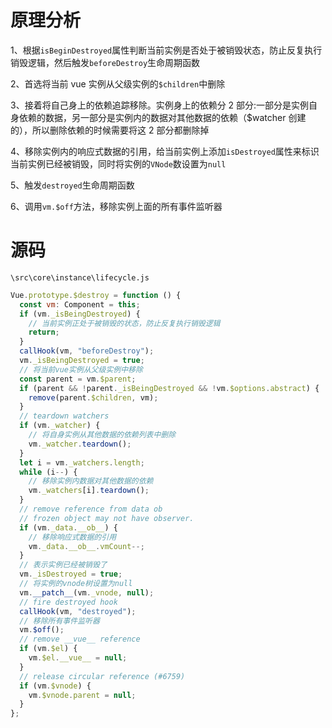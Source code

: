 # 原理分析

1、根据`isBeginDestroyed`属性判断当前实例是否处于被销毁状态，防止反复执行销毁逻辑，然后触发`beforeDestroy`生命周期函数

2、首选将当前 vue 实例从父级实例的`$children`中删除

3、接着将自己身上的依赖追踪移除。实例身上的依赖分 2 部分:一部分是实例自身依赖的数据，另一部分是实例内的数据对其他数据的依赖（$watcher 创建的），所以删除依赖的时候需要将这 2 部分都删除掉

4、移除实例内的响应式数据的引用，给当前实例上添加`isDestroyed`属性来标识当前实例已经被销毁，同时将实例的`VNode`数设置为`null`

5、触发`destroyed`生命周期函数

6、调用`vm.$off`方法，移除实例上面的所有事件监听器

# 源码

`\src\core\instance\lifecycle.js`

```javascript
Vue.prototype.$destroy = function () {
  const vm: Component = this;
  if (vm._isBeingDestroyed) {
    // 当前实例正处于被销毁的状态，防止反复执行销毁逻辑
    return;
  }
  callHook(vm, "beforeDestroy");
  vm._isBeingDestroyed = true;
  // 将当前vue实例从父级实例中移除
  const parent = vm.$parent;
  if (parent && !parent._isBeingDestroyed && !vm.$options.abstract) {
    remove(parent.$children, vm);
  }
  // teardown watchers
  if (vm._watcher) {
    // 将自身实例从其他数据的依赖列表中删除
    vm._watcher.teardown();
  }
  let i = vm._watchers.length;
  while (i--) {
    // 移除实例内数据对其他数据的依赖
    vm._watchers[i].teardown();
  }
  // remove reference from data ob
  // frozen object may not have observer.
  if (vm._data.__ob__) {
    // 移除响应式数据的引用
    vm._data.__ob__.vmCount--;
  }
  // 表示实例已经被销毁了
  vm._isDestroyed = true;
  // 将实例的vnode树设置为null
  vm.__patch__(vm._vnode, null);
  // fire destroyed hook
  callHook(vm, "destroyed");
  // 移除所有事件监听器
  vm.$off();
  // remove __vue__ reference
  if (vm.$el) {
    vm.$el.__vue__ = null;
  }
  // release circular reference (#6759)
  if (vm.$vnode) {
    vm.$vnode.parent = null;
  }
};
```
